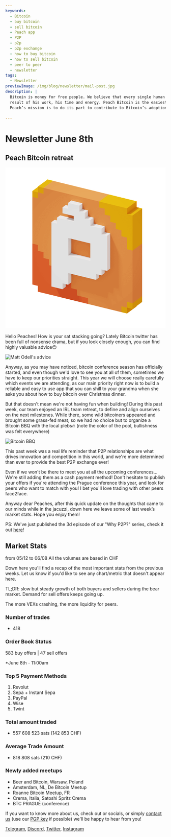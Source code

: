 ```yaml
---
keywords:
  - Bitcoin
  - buy bitcoin
  - sell bitcoin
  - Peach app
  - P2P
  - p2p
  - p2p exchange
  - how to buy bitcoin
  - how to sell bitcoin
  - peer to peer
  - newsletter
tags:
  - Newsletter
previewImage: /img/blog/newsletter/mail-post.jpg
description: |
  Bitcoin is money for free people. We believe that every single human being has the right to choose which money he uses to store his wealth, the
  result of his work, his time and energy. Peach Bitcoin is the easiest platform to buy and sell bitcoin peer to peer.
  Peach’s mission is to do its part to contribute to Bitcoin’s adoption in the hands of the people.

---
```

# Newsletter June 8th
## Peach Bitcoin retreat

![peachy peach bitcoin gif](/img/blog/newsletter/gif-peach.gif)

Hello Peaches!
How is your sat stacking going?
Lately Bitcoin twitter has been full of nonsense drama, but if you look closely enough, you can find highly valuable advice😉 

![Matt Odell's advice](https://img.mailinblue.com/5647291/images/content_library/original/647f40e8867f053cd05b3683.png)

Anyway, as you may have noticed, bitcoin conference season has officially started, and even though we'd love to see you at all of them, sometimes we have to keep our priorities straight.
This year we will choose really carefully which events we are attending, as our main priority right now is to build a reliable and easy to use app that you can shill to your grandma when she asks you about how to buy bitcoin over Christmas dinner. 

But that doesn't mean we're not having fun when building! During this past week, our team enjoyed an IRL team retreat, to define and align ourselves on the next milestones.
While there, some wild bitcoiners appeared and brought some grass-fed meat, so we had no choice but to organize a Bitcoin BBQ with the local plebs🔥
(note the color of the pool, bullishness was felt everywhere)

![Bitcoin BBQ](https://img.mailinblue.com/5647291/images/content_library/original/64804d4e000a683033621785.jpg)

This past week was a real life  reminder that P2P relationships are what drives innovation and competition in this world, and we're more determined than ever to provide the best P2P exchange ever!

Even if we won't be there to meet you at all the upcoming conferences... We're still adding them as a cash payment method! Don't hesitate to publish your offers if you're attending the Prague conference this year, and look for peers who want to match with you! I bet you'll love trading with other peers face2face.

Anyway dear Peaches, after this quick update on the thoughts that came to our minds while in the jacuzzi, down here we leave some of last week’s market stats. Hope you enjoy them!

PS: We've just published the 3d episode of our "Why P2P?" series, check it out [here](https://peachbitcoin.com/blog/why-p2p-chapter-3-circular-economies/)!

## Market Stats
from 05/12 to 06/08
All the volumes are based in CHF

Down here you'll find a recap of the most important stats from the previous weeks. Let us know if you'd like to see any chart/metric that doesn't appear here.

TL;DR: slow but steady growth of both buyers and sellers during the bear market. 
Demand for sell offers keeps going up.

The more VEXs crashing, the more liquidity for peers.

### Number of trades
- 418

### Order Book Status
583 buy offers | 47 sell offers

 *June 8th - 11:00am

### Top 5 Payment Methods
1. Revolut
2. Sepa + Instant Sepa
3. PayPal
4. Wise
5. Twint

### Total amount traded
- 557 608 523 sats (142 853 CHF)


### Average Trade Amount
- 818 808 sats (210 CHF)

### Newly added meetups
- Beer and Bitcoin, Warsaw, Poland
- Amsterdam, NL, De Bitcoin Meetup
- Roanne Bitcoin Meetup, FR
- Crema, Italia, Satoshi Spritz Crema
- BTC PRAGUE (conference)


If you want to know more about us, check out or socials, or simply [contact us](mailto:hello@peachbitcoin.com) (use our [PGP key](https://keys.openpgp.org/vks/v1/by-fingerprint/48339A19645E2E53488E0E5479E1B270FACD1BD2) if possible) we'll be happy to hear from you!

[Telegram](https://t.me/+GkOW1J-ixBBkZWRk), [Discord](https://discord.gg/ypeHz3SW54), [Twitter](https://twitter.com/peachbitcoin), [Instagram](https://instagram.com/peachbitcoin)
